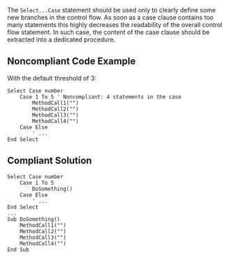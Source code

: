 
The `Select...Case` statement should be used only to clearly define some new branches in the control flow. As soon as a case clause contains too many statements this highly decreases the readability of the overall control flow statement. In such case, the content of the case clause should be extracted into a dedicated procedure.

## Noncompliant Code Example

With the default threshold of 3:


    Select Case number
        Case 1 To 5 ' Noncompliant: 4 statements in the case
            MethodCall1("")
            MethodCall2("")
            MethodCall3("")
            MethodCall4("")
        Case Else
            ' ...
    End Select


## Compliant Solution


    Select Case number
        Case 1 To 5
            DoSomething()
        Case Else
            ' ...
    End Select
    ...
    Sub DoSomething()
        MethodCall1("")
        MethodCall2("")
        MethodCall3("")
        MethodCall4("")
    End Sub

